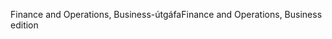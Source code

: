 <span data-ttu-id="e866d-101">Finance and Operations, Business-útgáfa</span><span class="sxs-lookup"><span data-stu-id="e866d-101">Finance and Operations, Business edition</span></span>